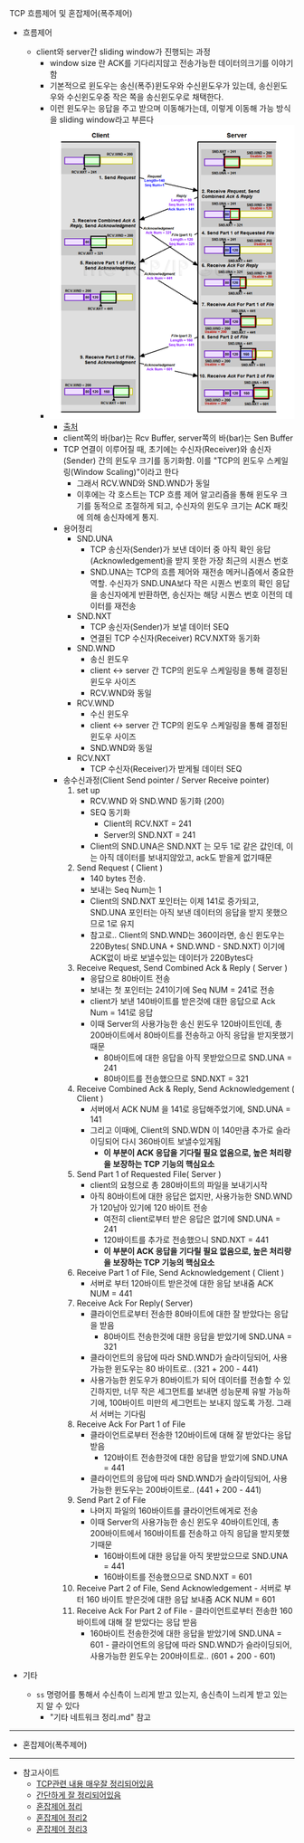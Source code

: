 TCP 흐름제어 및 혼잡제어(폭주제어)

- 흐름제어 
  - client와 server간 sliding window가 진행되는 과정
    - window size 란 ACK를 기다리지않고 전송가능한 데이터의크기를 이야기함
    - 기본적으로 윈도우는 송신(폭주)윈도우와 수신윈도우가 있는데, 송신윈도우와 수신윈도우중 작은 쪽을 송신윈도우로 채택한다.
    - 이런 윈도우는 응답을 주고 받으며 이동해가는데, 이렇게 이동해 가능 방식을 sliding window라고 부른다
    - ![sliding windown 과정 도식화](2023-07-18-13-47-50.png)
      - [출처](http://www.tcpipguide.com/free/t_TCPSlidingWindowDataTransferandAcknowledgementMech-5.htm)
      - client쪽의 바(bar)는 Rcv Buffer, server쪽의 바(bar)는 Sen Buffer
      - TCP 연결이 이루어질 때, 초기에는 수신자(Receiver)와 송신자(Sender) 간의 윈도우 크기를 동기화함. 이를 "TCP의 윈도우 스케일링(Window Scaling)"이라고 한다
        - 그래서 RCV.WND와 SND.WND가 동일
        - 이후에는 각 호스트는 TCP 흐름 제어 알고리즘을 통해 윈도우 크기를 동적으로 조절하게 되고, 수신자의 윈도우 크기는 ACK 패킷에 의해 송신자에게 통지.
      - 용어정리
        - SND.UNA
          - TCP 송신자(Sender)가 보낸 데이터 중 아직 확인 응답(Acknowledgement)을 받지 못한 가장 최근의 시퀀스 번호
          - SND.UNA는 TCP의 흐름 제어와 재전송 메커니즘에서 중요한 역할. 수신자가 SND.UNA보다 작은 시퀀스 번호의 확인 응답을 송신자에게 반환하면, 송신자는 해당 시퀀스 번호 이전의 데이터를 재전송
        - SND.NXT
          - TCP 송신자(Sender)가 보낼 데이터 SEQ
          - 연결된 TCP 수신자(Receiver) RCV.NXT와 동기화
        - SND.WND
          - 송신 윈도우
          - client <-> server 간 TCP의 윈도우 스케일링을 통해 결정된 윈도우 사이즈
          - RCV.WND와 동일
        - RCV.WND
          - 수신 윈도우
          - client <-> server 간 TCP의 윈도우 스케일링을 통해 결정된 윈도우 사이즈
          - SND.WND와 동일
        - RCV.NXT
          - TCP 수신자(Receiver)가 받게될 데이터 SEQ
      - 송수신과정(Client Send pointer / Server Receive pointer)
          1. set up
             - RCV.WND 와 SND.WND 동기화 (200)
             - SEQ 동기화 
               - Client의 RCV.NXT = 241
               - Server의 SND.NXT = 241
             - Client의 SND.UNA은 SND.NXT 는 모두 1로 같은 값인데, 이는 아직 데이터를 보내지않았고, ack도 받을게 없기때문
          2. Send Request ( Client )
             - 140 bytes 전송.
             - 보내는 Seq Num는 1
             - Client의 SND.NXT 포인터는 이제 141로 증가되고, SND.UNA 포인터는 아직 보낸 데이터의 응답을 받지 못했으므로 1로 유지
             - 참고로.. Client의 SND.WND는 360이라면, 송신 윈도우는 220Bytes( SND.UNA + SND.WND - SND.NXT) 이기에 ACK없이 바로 보낼수있는 데이터가 220Bytes다
          3. Receive Request, Send Combined Ack & Reply ( Server )
             - 응답으로 80바이트 전송
             - 보내는 첫 포인터는 241이기에 Seq NUM = 241로 전송
             - client가 보낸 140바이트를 받은것에 대한 응답으로 Ack Num = 141로 응답
             - 이때 Server의 사용가능한 송신 윈도우 120바이트인데, 총 200바이트에서 80바이트를 전송하고 아직 응답을 받지못했기때문
               - 80바이트에 대한 응답을 아직 못받았으므로 SND.UNA = 241
               - 80바이트를 전송했으므로 SND.NXT = 321
          4. Receive Combined Ack & Reply, Send Acknowledgement ( Client )
             - 서버에서 ACK NUM 을 141로 응답해주었기에, SND.UNA = 141
             - 그리고 이때에, Client의 SND.WDN 이 140만큼 추가로 슬라이딩되어 다시 360바이트 보낼수있게됨
               - **이 부분이 ACK 응답을 기다릴 필요 없음으로, 높은 처리량을 보장하는 TCP 기능의 핵심요소** 
          5. Send Part 1 of Requested File( Server )
             - client의 요청으로 총 280바이트의 파일을 보내기시작
             - 아직 80바이트에 대한 응답은 없지만, 사용가능한 SND.WND가 120남아 있기에 120 바이트 전송
               - 여전히 client로부터 받은 응답은 없기에 SND.UNA = 241
               - 120바이트를 추가로 전송했으니 SND.NXT = 441
               - **이 부분이 ACK 응답을 기다릴 필요 없음으로, 높은 처리량을 보장하는 TCP 기능의 핵심요소**
          6. Receive Part 1 of File, Send Acknowledgement ( Client )
             - 서버로 부터 120바이트 받은것에 대한 응답 보내줌 ACK NUM = 441
          7. Receive Ack For Reply( Server)
             - 클라이언트로부터 전송한 80바이트에 대한 잘 받았다는 응답을 받음
               - 80바이트 전송한것에 대한 응답을 받았기에 SND.UNA = 321
             - 클라이언트의 응답에 따라 SND.WND가 슬라이딩되어, 사용가능한 윈도우는 80 바이트로.. (321 + 200 - 441)
             - 사용가능한 윈도우가 80바이트가 되어 데이터를 전송할 수 있긴하지만, 너무 작은 세그먼트를 보내면 성능문제 유발 가능하기에, 100바이트 미만의 세그먼트는 보내지 않도록 가정. 그래서 서버는 기다림
          8. Receive Ack For Part 1 of File
             - 클라이언트로부터 전송한 120바이트에 대해 잘 받았다는 응답 받음
               - 120바이트 전송한것에 대한 응답을 받았기에 SND.UNA = 441
             - 클라이언트의 응답에 따라 SND.WND가 슬라이딩되어, 사용가능한 윈도우는 200바이트로.. (441 + 200 - 441)
          9. Send Part 2 of File
             - 나머지 파일의 160바이트를 클라이언트에게로 전송
             - 이때 Server의 사용가능한 송신 윈도우 40바이트인데, 총 200바이트에서 160바이트를 전송하고 아직 응답을 받지못했기때문
               - 160바이트에 대한 응답을 아직 못받았으므로 SND.UNA = 441
               - 160바이트를 전송했으므로 SND.NXT = 601
          10. Receive Part 2 of File, Send Acknowledgement
             - 서버로 부터 160 바이트 받은것에 대한 응답 보내줌 ACK NUM = 601
          11. Receive Ack For Part 2 of File
             - 클라이언트로부터 전송한 160바이트에 대해 잘 받았다는 응답 받음
               - 160바이트 전송한것에 대한 응답을 받았기에 SND.UNA = 601
             - 클라이언트의 응답에 따라 SND.WND가 슬라이딩되어, 사용가능한 윈도우는 200바이트로.. (601 + 200 - 601)

- 기타
  - `ss` 명령어를 통해서 수신측이 느리게 받고 있는지, 송신측이 느리게 받고 있는지 알 수 있다
    - "기타 네트워크 정리.md" 참고

---

- 혼잡제어(폭주제어)


---



- 참고사이트
  - [TCP관련 내용 매우잘 정리되어있음](http://www.tcpipguide.com/free/t_TCPSlidingWindowDataTransferandAcknowledgementMech-5.htm)
  - [간단하게 잘 정리되어있음](https://velog.io/@jihwankim94/Network-TCP-3-ways-handshake-%EB%B6%80%ED%84%B0-%ED%9D%90%EB%A6%84%ED%98%BC%EC%9E%A1-%EC%A0%9C%EC%96%B4-%EA%B9%8C%EC%A7%80)
  - [혼잡제어 정리](https://evan-moon.github.io/2019/11/26/tcp-congestion-control/)
  - [혼잡제어 정리2](https://ai-com.tistory.com/entry/%EB%84%A4%ED%8A%B8%EC%9B%8C%ED%81%AC-TCP-Congestion-Control-1-%EA%B8%B0%EB%B3%B8-%EC%9B%90%EB%A6%AC)
  - [혼잡제어 정리3](https://ai-com.tistory.com/entry/TCP-Flow-control-Congestion-control)